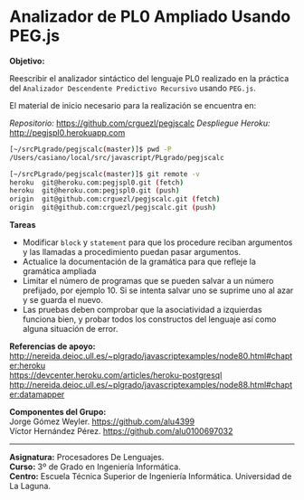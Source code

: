 Analizador de PL0 Ampliado Usando PEG.js
========================================

**Objetivo:** 

Reescribir el analizador sintáctico del lenguaje PL0 realizado en la práctica del `Analizador Descendente Predictivo Recursivo` usando `PEG.js`.

El material de inicio necesario para la realización se encuentra en:

*Repositorio:* https://github.com/crguezl/pegjscalc
*Despliegue Heroku:* http://pegjspl0.herokuapp.com

```bash
[~/srcPLgrado/pegjscalc(master)]$ pwd -P
/Users/casiano/local/src/javascript/PLgrado/pegjscalc
```
```bash
[~/srcPLgrado/pegjscalc(master)]$ git remote -v
heroku  git@heroku.com:pegjspl0.git (fetch)
heroku  git@heroku.com:pegjspl0.git (push)
origin  git@github.com:crguezl/pegjscalc.git (fetch)
origin  git@github.com:crguezl/pegjscalc.git (push)
```

**Tareas**

* Modificar `block` y `statement` para que los procedure reciban argumentos y las llamadas a procedimiento puedan pasar argumentos.
* Actualice la documentación de la gramática para que refleje la gramática ampliada
* Limitar el número de programas que se pueden salvar a un número prefijado, por ejemplo 10. Si se intenta salvar uno se suprime uno al azar y se guarda el nuevo.
* Las pruebas deben comprobar que la asociatividad a izquierdas funciona bien, y probar todos los constructos del lenguaje así como alguna situación de error.

**Referencias de apoyo:**                                                                                           
http://nereida.deioc.ull.es/~plgrado/javascriptexamples/node80.html#chapter:heroku                           
https://devcenter.heroku.com/articles/heroku-postgresql                                                                
http://nereida.deioc.ull.es/~plgrado/javascriptexamples/node88.html#chapter:datamapper

**Componentes del Grupo:**                                                                                  
Jorge Gómez Weyler.     https://github.com/alu4399                                                     
Víctor Hernández Pérez. https://github.com/alu0100697032
___________________________________
**Asignatura:** Procesadores De Lenguajes.                                                                  
**Curso:** 3º de Grado en Ingeniería Informática.                                                                      
**Centro:** Escuela Técnica Superior de Ingeniería Informática. Universidad de La Laguna.


